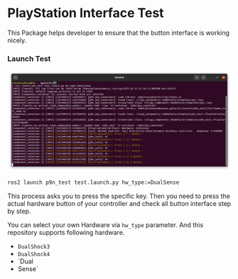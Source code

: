 # PlayStation Interface Test
This Package helps developer to ensure that the button interface is working nicely.

### Launch Test
![Image](../media/test.png)

```bash
ros2 launch p9n_test test.launch.py hw_type:=DualSense
```

This process asks you to press the specific key. Then you need to press the actual hardware button of your controller and check all button interface step by step.

You can select your own Hardware via `hw_type` parameter.
And this repository supports following hardware.
- `DualShock3`
- `DualShock4`
- `Dual
- Sense`

